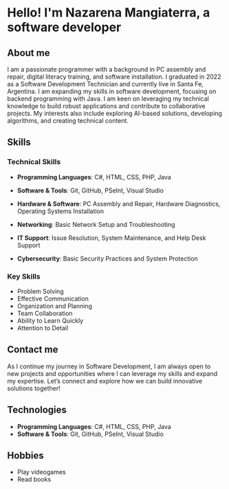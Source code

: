 # Hello! I'm Nazarena Mangiaterra, a software developer

## About me
I am a passionate programmer with a background in PC assembly and repair, 
digital literacy training, and software installation. I graduated in 2022 as a Software Development Technician and currently live in Santa Fe, Argentina. 
I am expanding my skills in software development, focusing on backend programming with Java. I am keen on leveraging my technical knowledge to build robust applications and contribute to collaborative projects. 
My interests also include exploring AI-based solutions, developing algorithms, and creating technical content.

## Skills

### Technical Skills
- **Programming Languages**: C#, HTML, CSS, PHP, Java
- **Software & Tools**: Git, GitHub, PSeInt, Visual Studio

- **Hardware & Software**: PC Assembly and Repair, Hardware Diagnostics, Operating Systems Installation
- **Networking**: Basic Network Setup and Troubleshooting
- **IT Support**: Issue Resolution, System Maintenance, and Help Desk Support
- **Cybersecurity**: Basic Security Practices and System Protection

### Key Skills
- Problem Solving
- Effective Communication
- Organization and Planning
- Team Collaboration
- Ability to Learn Quickly
- Attention to Detail

## Contact me
As I continue my journey in Software Development, 
I am always open to new projects and opportunities where I can leverage 
my skills and expand my expertise. 
Let’s connect and explore how we can build innovative solutions together!


## Technologies
- **Programming Languages**: C#, HTML, CSS, PHP, Java
- **Software & Tools**: Git, GitHub, PSeInt, Visual Studio

## Hobbies
* Play videogames
* Read books
